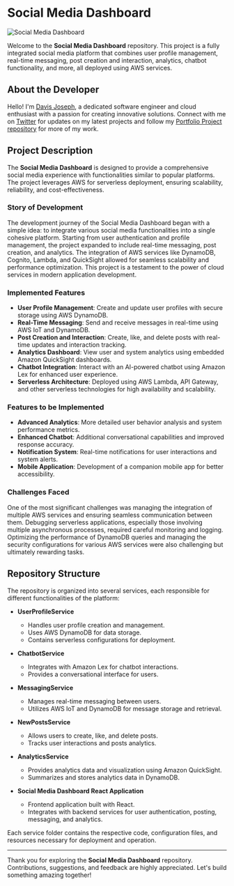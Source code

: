 # Social Media Dashboard

![Social Media Dashboard](screenshot.png)

Welcome to the **Social Media Dashboard** repository. This project is a fully integrated social media platform that combines user profile management, real-time messaging, post creation and interaction, analytics, chatbot functionality, and more, all deployed using AWS services.

## About the Developer

Hello! I'm [Davis Joseph](https://www.linkedin.com/in/davisjoseph767/), a dedicated software engineer and cloud enthusiast with a passion for creating innovative solutions. Connect with me on [Twitter](https://x.com/davisjoseph76) for updates on my latest projects and follow my [Portfolio Project repository](https://github.com/yourportfolio) for more of my work.

## Project Description

The **Social Media Dashboard** is designed to provide a comprehensive social media experience with functionalities similar to popular platforms. The project leverages AWS for serverless deployment, ensuring scalability, reliability, and cost-effectiveness.

### Story of Development

The development journey of the Social Media Dashboard began with a simple idea: to integrate various social media functionalities into a single cohesive platform. Starting from user authentication and profile management, the project expanded to include real-time messaging, post creation, and analytics. The integration of AWS services like DynamoDB, Cognito, Lambda, and QuickSight allowed for seamless scalability and performance optimization. This project is a testament to the power of cloud services in modern application development.

### Implemented Features

- **User Profile Management**: Create and update user profiles with secure storage using AWS DynamoDB.
- **Real-Time Messaging**: Send and receive messages in real-time using AWS IoT and DynamoDB.
- **Post Creation and Interaction**: Create, like, and delete posts with real-time updates and interaction tracking.
- **Analytics Dashboard**: View user and system analytics using embedded Amazon QuickSight dashboards.
- **Chatbot Integration**: Interact with an AI-powered chatbot using Amazon Lex for enhanced user experience.
- **Serverless Architecture**: Deployed using AWS Lambda, API Gateway, and other serverless technologies for high availability and scalability.

### Features to be Implemented

- **Advanced Analytics**: More detailed user behavior analysis and system performance metrics.
- **Enhanced Chatbot**: Additional conversational capabilities and improved response accuracy.
- **Notification System**: Real-time notifications for user interactions and system alerts.
- **Mobile Application**: Development of a companion mobile app for better accessibility.

### Challenges Faced

One of the most significant challenges was managing the integration of multiple AWS services and ensuring seamless communication between them. Debugging serverless applications, especially those involving multiple asynchronous processes, required careful monitoring and logging. Optimizing the performance of DynamoDB queries and managing the security configurations for various AWS services were also challenging but ultimately rewarding tasks.

## Repository Structure

The repository is organized into several services, each responsible for different functionalities of the platform:

- **UserProfileService**
  - Handles user profile creation and management.
  - Uses AWS DynamoDB for data storage.
  - Contains serverless configurations for deployment.

- **ChatbotService**
  - Integrates with Amazon Lex for chatbot interactions.
  - Provides a conversational interface for users.

- **MessagingService**
  - Manages real-time messaging between users.
  - Utilizes AWS IoT and DynamoDB for message storage and retrieval.

- **NewPostsService**
  - Allows users to create, like, and delete posts.
  - Tracks user interactions and posts analytics.

- **AnalyticsService**
  - Provides analytics data and visualization using Amazon QuickSight.
  - Summarizes and stores analytics data in DynamoDB.

- **Social Media Dashboard React Application**
  - Frontend application built with React.
  - Integrates with backend services for user authentication, posting, messaging, and analytics.

Each service folder contains the respective code, configuration files, and resources necessary for deployment and operation.

---

Thank you for exploring the **Social Media Dashboard** repository. Contributions, suggestions, and feedback are highly appreciated. Let's build something amazing together!
